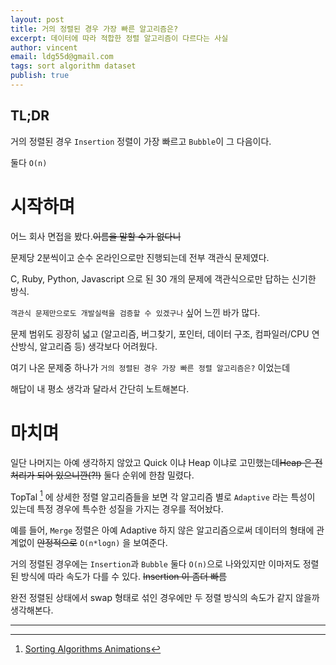 ```yaml
---
layout: post
title: 거의 정렬된 경우 가장 빠른 알고리즘은?
excerpt: 데이터에 따라 적합한 정렬 알고리즘이 다르다는 사실
author: vincent
email: ldg55d@gmail.com
tags: sort algorithm dataset
publish: true
---
```


## TL;DR

거의 정렬된 경우 `Insertion` 정렬이 가장 빠르고 `Bubble`이 그 다음이다.

둘다 `O(n)`


# 시작하며

어느 회사 면접을 봤다.~~이름을 말할 수가 없다니~~

문제당 2분씩이고 순수 온라인으로만 진행되는데 전부 객관식 문제였다.

C, Ruby, Python, Javascript 으로 된 30 개의 문제에 객관식으로만 답하는 신기한 방식.

`객관식 문제만으로도 개발실력을 검증할 수 있겠구나` 싶어 느낀 바가 많다.

문제 범위도 굉장히 넓고 (알고리즘, 버그찾기, 포인터, 데이터 구조, 컴파일러/CPU 연산방식, 알고리즘 등) 생각보다 어려웠다.


여기 나온 문제중 하나가 `거의 정렬된 경우 가장 빠른 정렬 알고리즘은?` 이었는데

해답이 내 평소 생각과 달라서 간단히 노트해본다.


# 마치며

일단 나머지는 아예 생각하지 않았고 Quick 이냐 Heap 이냐로 고민했는데~~Heap 은 전처리가 되어 있으니깐(?!)~~ 둘다 순위에 한참 밀렸다.

TopTal [^1] 에 상세한 정렬 알고리즘들을 보면 각 알고리즘 별로 `Adaptive` 라는 특성이 있는데 특정 경우에 특수한 성질을 가지는 경우를 적어놨다.

예를 들어, `Merge` 정렬은 아예 Adaptive 하지 않은 알고리즘으로써 데이터의 형태에 관계없이 ~~안정적으로~~ `O(n*logn)` 을 보여준다.

거의 정렬된 경우에는 `Insertion`과 `Bubble` 둘다 `O(n)`으로 나와있지만 이마저도 정렬된 방식에 따라 속도가 다를 수 있다. ~~Insertion 이 좀더 빠름~~

완전 정렬된 상태에서 swap 형태로 섞인 경우에만 두 정렬 방식의 속도가 같지 않을까 생각해본다.

----

[^1]: [Sorting Algorithms Animations](https://www.toptal.com/developers/sorting-algorithms/)
